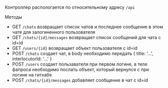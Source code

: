 Контроллер распологается по относительному адресу `/api`

Методы 
- GET `/chats` возвращает список чатов и последнее сообщение в этом чате для залогиненного 
пользователя
- GET `/chats/{id}/messages` возвращает список сообщений для чата с id=id
- GET `/users/{id}` возвращает объект пользователя с id=id
- POST `/chats` создает чат, в body необходимо передать { title: '...', interlocutorId: '...' }
- POST `/users` создает пользавателя при первом логине, в теле фапроса необходимо послать объект,
 который вернулся с при логине на гитхабе
- POST `/chats/{id}/messages` добавляет сообщение в чат с id=id